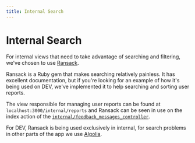 ```yaml
---
title: Internal Search
---
```


# Internal Search

For internal views that need to take advantage of searching and filtering, we've
chosen to use [Ransack][ransack].

Ransack is a Ruby gem that makes searching relatively painless. It has excellent
documentation, but if you're looking for an example of how it's being used on
DEV, we've implemented it to help searching and sorting user reports.

The view responsible for managing user reports can be found at
`localhost:3000/internal/reports` and Ransack can be seen in use on the index
action of the [`internal/feedback_messages_controller`][feedback_messages].

For DEV, Ransack is being used exclusively in internal, for search problems in
other parts of the app we use [Algolia][algolia].

[feedback_messages]:
  https://github.com/thepracticaldev/dev.to/blob/4e41e4a2ac893fa2a6c36990cfe475858ffb086a/app/controllers/internal/feedback_messages_controller.rb#L4
[ransack]: https://github.com/activerecord-hackery/ransack
[algolia]: /backend/algolia
